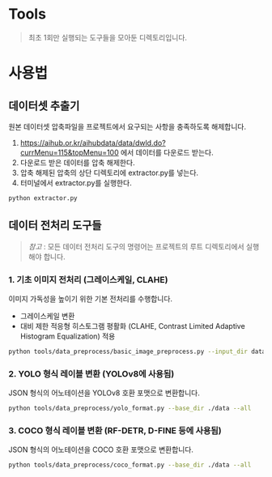 # Tools
> 최초 1회만 실행되는 도구들을 모아둔 디렉토리입니다.

# 사용법

## 데이터셋 추출기

원본 데이터셋 압축파일을 프로젝트에서 요구되는 사항을 충족하도록 해제합니다.

1. https://aihub.or.kr/aihubdata/data/dwld.do?currMenu=115&topMenu=100 에서 데이터를 다운로드 받는다.
2. 다운로드 받은 데이터를 압축 해제한다.
3. 압축 해제된 압축의 상단 디렉토리에 extractor.py를 넣는다.
4. 터미널에서 extractor.py를 실행한다.

```bash
python extractor.py
```


## 데이터 전처리 도구들
> *참고* : 모든 데이터 전처리 도구의 명령어는 프로젝트의 루트 디렉토리에서 실행해야 합니다.

### 1. 기초 이미지 전처리 (그레이스케일, CLAHE)

이미지 가독성을 높이기 위한 기본 전처리를 수행합니다.

- 그레이스케일 변환
- 대비 제한 적응형 히스토그램 평활화 (CLAHE, Contrast Limited Adaptive Histogram Equalization) 적용

```bash
python tools/data_preprocess/basic_image_preprocess.py --input_dir data/train/images --output_dir data/train/images_processed --use_gray --use_clahe --overwrite
```

### 2. YOLO 형식 레이블 변환 (YOLOv8에 사용됨)

JSON 형식의 어노테이션을 YOLOv8 호환 포맷으로 변환합니다.

```bash
python tools/data_preprocess/yolo_format.py --base_dir ./data --all
```


### 3. COCO 형식 레이블 변환 (RF-DETR, D-FINE 등에 사용됨)

JSON 형식의 어노테이션을 COCO 호환 포맷으로 변환합니다.

```bash
python tools/data_preprocess/coco_format.py --base_dir ./data --all
```